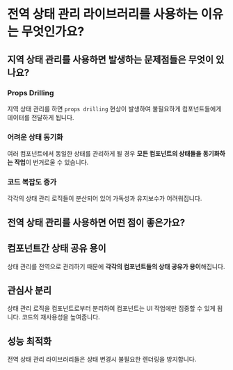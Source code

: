 # 전역 상태 관리 라이브러리를 사용하는 이유는 무엇인가요?

## 지역 상태 관리를 사용하면 발생하는 문제점들은 무엇이 있나요?

### Props Drilling

지역 상태 관리를 하면 `props drilling` 현상이 발생하여 불필요하게 컴포넌트들에게 데이터를 전달하게 됩니다.

### 어려운 상태 동기화

여러 컴포넌트에서 동일한 상태를 관리하게 될 경우 **모든 컴포넌트의 상태들을 동기화하는 작업**이 번거로울 수 있습니다.

### 코드 복잡도 증가

각각의 상태 관리 로직들이 분산되어 있어 가독성과 유지보수가 어려워집니다.

## 전역 상태 관리를 사용하면 어떤 점이 좋은가요?

## 컴포넌트간 상태 공유 용이

상태 관리를 전역으로 관리하기 때문에 **각각의 컴포넌트들의 상태 공유가 용이**해집니다.

## 관심사 분리

상태 관리 로직을 컴포넌트로부터 분리하여 컴포넌트는 UI 작업에만 집중할 수 있게 됩니다. 코드의 재사용성을 높여줍니다.

## 성능 최적화

전역 상태 관리 라이브러리들은 상태 변경시 불필요한 렌더링을 방지합니다.
